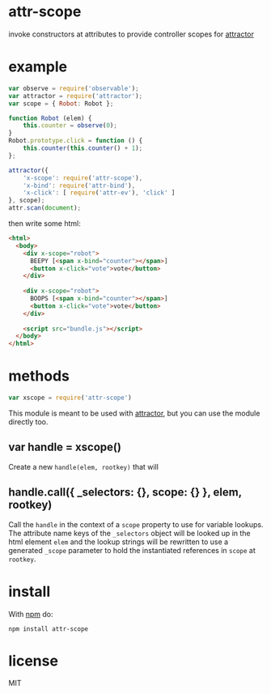 # attr-scope

invoke constructors at attributes to provide controller scopes for
[attractor](https://github.com/substack/attractor)

# example

``` js
var observe = require('observable');
var attractor = require('attractor');
var scope = { Robot: Robot };

function Robot (elem) {
    this.counter = observe(0);
}
Robot.prototype.click = function () {
    this.counter(this.counter() + 1);
};

attractor({
    'x-scope': require('attr-scope'),
    'x-bind': require('attr-bind'),
    'x-click': [ require('attr-ev'), 'click' ]
}, scope);
attr.scan(document);
```

then write some html:

``` html
<html>
  <body>
    <div x-scope="robot">
      BEEPY [<span x-bind="counter"></span>]
      <button x-click="vote">vote</button>
    </div>
    
    <div x-scope="robot">
      BOOPS [<span x-bind="counter"></span>]
      <button x-click="vote">vote</button>
    </div>
    
    <script src="bundle.js"></script>
  </body>
</html>
```

# methods

``` js
var xscope = require('attr-scope')
```

This module is meant to be used with
[attractor](https://github.com/substack/attractor), but you can use the module
directly too.

## var handle = xscope()

Create a new `handle(elem, rootkey)` that will 

## handle.call({ _selectors: {}, scope: {} }, elem, rootkey)

Call the `handle` in the context of a `scope` property to use for variable
lookups. The attribute name keys of the `_selectors` object will be looked up in
the html element `elem` and the lookup strings will be rewritten to use a
generated `_scope` parameter to hold the instantiated references in `scope` at
`rootkey`.

# install

With [npm](https://npmjs.org) do:

```
npm install attr-scope
```

# license

MIT
